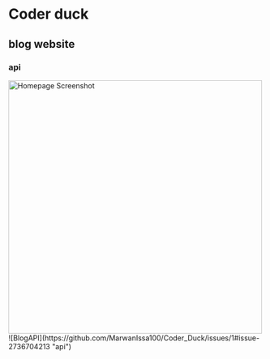 # Coder duck
## blog website 

### api
<img src="images/Screenshot 2024-12-12 212114.png" alt="Homepage Screenshot" width="500" />
![BlogAPI](https://github.com/MarwanIssa100/Coder_Duck/issues/1#issue-2736704213 "api")